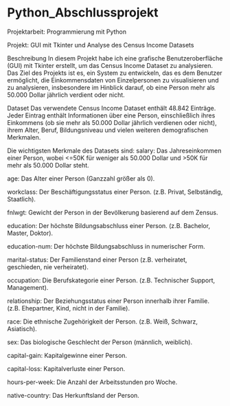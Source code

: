 # Python_Abschlussprojekt

Projektarbeit: Programmierung mit Python

Projekt: GUI mit Tkinter und Analyse des Census Income Datasets

Beschreibung
In diesem Projekt habe ich eine grafische Benutzeroberfläche (GUI) mit Tkinter erstellt, um das Census Income Dataset zu analysieren. Das Ziel des Projekts ist es, ein System zu entwickeln, das es dem Benutzer ermöglicht, die Einkommensdaten von Einzelpersonen zu visualisieren und zu analysieren, insbesondere im Hinblick darauf, ob eine Person mehr als 50.000 Dollar jährlich verdient oder nicht.

Dataset
Das verwendete Census Income Dataset enthält 48.842 Einträge. Jeder Eintrag enthält Informationen über eine Person, einschließlich ihres Einkommens (ob sie mehr als 50.000 Dollar jährlich verdienen oder nicht), ihrem Alter, Beruf, Bildungsniveau und vielen weiteren demografischen Merkmalen.

Die wichtigsten Merkmale des Datasets sind:
salary: Das Jahreseinkommen einer Person, wobei <=50K für weniger als 50.000 Dollar und >50K für mehr als 50.000 Dollar steht.

age: Das Alter einer Person (Ganzzahl größer als 0).

workclass: Der Beschäftigungsstatus einer Person. (z.B. Privat, Selbständig, Staatlich).

fnlwgt: Gewicht der Person in der Bevölkerung basierend auf dem Zensus.

education: Der höchste Bildungsabschluss einer Person. (z.B. Bachelor, Master, Doktor).

education-num: Der höchste Bildungsabschluss in numerischer Form.

marital-status: Der Familienstand einer Person (z.B. verheiratet, geschieden, nie verheiratet).

occupation: Die Berufskategorie einer Person. (z.B. Technischer Support, Management).

relationship: Der Beziehungsstatus einer Person innerhalb ihrer Familie. (z.B. Ehepartner, Kind, nicht in der Familie).

race: Die ethnische Zugehörigkeit der Person. (z.B. Weiß, Schwarz, Asiatisch).

sex: Das biologische Geschlecht der Person (männlich, weiblich).

capital-gain: Kapitalgewinne einer Person.

capital-loss: Kapitalverluste einer Person.

hours-per-week: Die Anzahl der Arbeitsstunden pro Woche.

native-country: Das Herkunftsland der Person.


